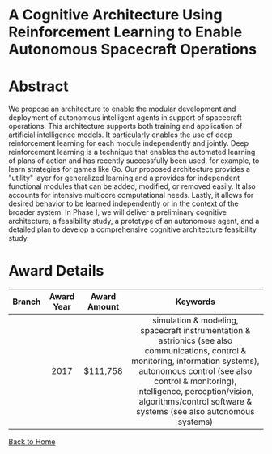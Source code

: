 
A Cognitive Architecture Using Reinforcement Learning to Enable Autonomous Spacecraft Operations
================================================================================================

# Abstract


We propose an architecture to enable the modular development and deployment of autonomous intelligent agents in support of spacecraft operations. This architecture supports both training and application of artificial intelligence models. It particularly enables the use of deep reinforcement learning for each module independently and jointly. Deep reinforcement learning is a technique that enables the automated learning of plans of action and has recently successfully been used, for example, to learn strategies for games like Go. Our proposed architecture provides a "utility" layer for generalized learning and a provides for independent functional modules that can be added, modified, or removed easily. It also accounts for intensive multicore computational needs. Lastly, it allows for desired behavior to be learned independently or in the context of the broader system. In Phase I, we will deliver a preliminary cognitive architecture, a feasibility study, a prototype of an autonomous agent, and a detailed plan to develop a comprehensive cognitive architecture feasibility study.  

# Award Details

|Branch|Award Year|Award Amount|Keywords|
| :---: | :---: | :---: | :---: |
||2017|$111,758|simulation & modeling, spacecraft instrumentation & astrionics (see also communications, control & monitoring, information systems), autonomous control (see also control & monitoring), intelligence, perception/vision, algorithms/control software & systems (see also autonomous systems)|
  
  


[Back to Home](https://github.com/chrischow/dod_sbir_awards/JT/#374)